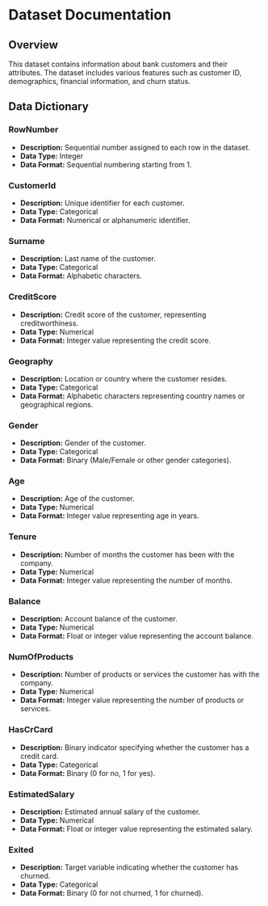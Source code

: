 # Dataset Documentation

## Overview
This dataset contains information about bank customers and their attributes. The dataset includes various features such as customer ID, demographics, financial information, and churn status.

## Data Dictionary

### RowNumber
- **Description:** Sequential number assigned to each row in the dataset.
- **Data Type:** Integer
- **Data Format:** Sequential numbering starting from 1.

### CustomerId
- **Description:** Unique identifier for each customer.
- **Data Type:** Categorical
- **Data Format:** Numerical or alphanumeric identifier.

### Surname
- **Description:** Last name of the customer.
- **Data Type:** Categorical
- **Data Format:** Alphabetic characters.

### CreditScore
- **Description:** Credit score of the customer, representing creditworthiness.
- **Data Type:** Numerical
- **Data Format:** Integer value representing the credit score.

### Geography
- **Description:** Location or country where the customer resides.
- **Data Type:** Categorical
- **Data Format:** Alphabetic characters representing country names or geographical regions.

### Gender
- **Description:** Gender of the customer.
- **Data Type:** Categorical
- **Data Format:** Binary (Male/Female or other gender categories).

### Age
- **Description:** Age of the customer.
- **Data Type:** Numerical
- **Data Format:** Integer value representing age in years.

### Tenure
- **Description:** Number of months the customer has been with the company.
- **Data Type:** Numerical
- **Data Format:** Integer value representing the number of months.

### Balance
- **Description:** Account balance of the customer.
- **Data Type:** Numerical
- **Data Format:** Float or integer value representing the account balance.

### NumOfProducts
- **Description:** Number of products or services the customer has with the company.
- **Data Type:** Numerical
- **Data Format:** Integer value representing the number of products or services.

### HasCrCard
- **Description:** Binary indicator specifying whether the customer has a credit card.
- **Data Type:** Categorical
- **Data Format:** Binary (0 for no, 1 for yes).

### EstimatedSalary
- **Description:** Estimated annual salary of the customer.
- **Data Type:** Numerical
- **Data Format:** Float or integer value representing the estimated salary.

### Exited
- **Description:** Target variable indicating whether the customer has churned.
- **Data Type:** Categorical
- **Data Format:** Binary (0 for not churned, 1 for churned).

